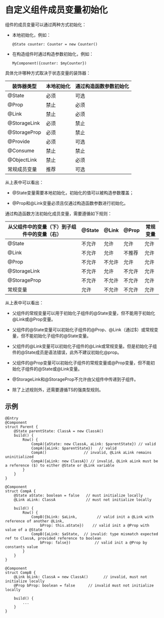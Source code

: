 # 自定义组件成员变量初始化

组件的成员变量可以通过两种方式初始化：


- 本地初始化，例如：
  ```
  @State counter: Counter = new Counter()
  ```

- 在构造组件时通过构造参数初始化，例如：
  ```
  MyComponent({counter: $myCounter})
  ```


具体允许哪种方式取决于状态变量的装饰器：


| 装饰器类型 | 本地初始化 | 通过构造函数参数初始化 |
| -------- | -------- | -------- |
| @State | 必须 | 可选 |
| @Prop | 禁止 | 必须 |
| @Link | 禁止 | 必须 |
| @StorageLink | 必须 | 禁止 |
| @StorageProp | 必须 | 禁止 |
| @Provide | 必须 | 可选 |
| @Consume | 禁止 | 禁止 |
| @ObjectLink | 禁止 | 必须 |
| 常规成员变量 | 推荐 | 可选 |


从上表中可以看出：


- @State变量需要本地初始化，初始化的值可以被构造参数覆盖；

- @Prop和@Link变量必须且仅通过构造函数参数进行初始化。


通过构造函数方法初始化成员变量，需要遵循如下规则：


| 从父组件中的变量（下）到子组件中的变量（右） | @State | @Link | @Prop | 常规变量 |
| -------- | -------- | -------- | -------- | -------- |
| @State | 不允许 | 允许 | 允许 | 允许 |
| @Link | 不允许 | 允许 | 不推荐 | 允许 |
| @Prop | 不允许 | 不允许 | 允许 | 允许 |
| @StorageLink | 不允许 | 允许 | 不允许 | 允许 |
| @StorageProp | 不允许 | 不允许 | 不允许 | 允许 |
| 常规变量 | 允许 | 不允许 | 不允许 | 允许 |


从上表中可以看出：


- 父组件的常规变量可以用于初始化子组件的@State变量，但不能用于初始化@Link或@Prop变量。

- 父组件的@State变量可以初始化子组件的@Prop、@Link（通过$）或常规变量，但不能初始化子组件的@State变量。

- 父组件的@Link变量可以初始化子组件的@Link或常规变量。但是初始化子组件的@State成员是语法错误，此外不建议初始化@prop。

- 父组件的@Prop变量可以初始化子组件的常规变量或@Prop变量，但不能初始化子组件的@State或@Link变量。

- @StorageLink和@StorageProp不允许由父组件中传递到子组件。

- 除了上述规则外，还需要遵循TS的强类型规则。


## 示例

```
@Entry
@Component
struct Parent {
    @State parentState: ClassA = new ClassA()
    build() {
        Row() {
            CompA({aState: new ClassA, aLink: $parentState}) // valid
            CompA({aLink: $parentState})   // valid
            CompA()                 // invalid, @Link aLink remains uninitialized
            CompA({aLink: new ClassA}) // invalid, @Link aLink must be a reference ($) to either @State or @Link variable
        }
    }
}

@Component
struct CompA {
    @State aState: boolean = false   // must initialize locally
    @Link aLink: ClassA              // must not initialize locally

    build() {
        Row() {
            CompB({bLink: $aLink,         // valid init a @Link with reference of another @Link,
                bProp: this.aState})    // valid init a @Prop with value of a @State
            CompB({aLink: $aState,  // invalid: type mismatch expected ref to ClassA, provided reference to boolean
                bProp: false})           // valid init a @Prop by constants value
        }
    }
}

@Component
struct CompB {
    @Link bLink: ClassA = new ClassA()       // invalid, must not initialize locally
    @Prop bProp: boolean = false      // invalid must not initialize locally

    build() {
        ...
    }
}
```
